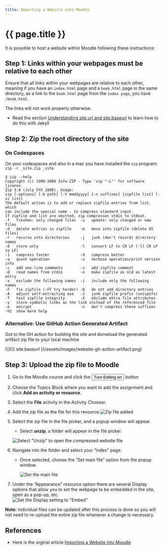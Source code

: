 ```yaml
---
title: Importing a Website into Moodle
---
```


# {{ page.title }}

It is possible to host a website within Moodle following these instructions:

## Step 1: Links within your webpages must be relative to each other

Ensure that all links within your webpages are relative to each other, meaning if you have an `index.html` page and a `book.html` page in the same directory, as a link to the `book.html` page from the `index page`, you have `/book.html`.  

The links will not work properly otherwise. 

*  Read the section [Understanding site.url and site.baseurl](jekyll-baseurl.html) to learn how to do this with Jekyll

## Step 2: Zip the root directory of the site  

### On Codespaces

On your codespaces and also in a mac you have installed the `zip` program: `zip -r _site.zip _site`

```
$ zip --help
Copyright (c) 1990-2008 Info-ZIP - Type 'zip "-L"' for software license.
Zip 3.0 (July 5th 2008). Usage:
zip [-options] [-b path] [-t mmddyyyy] [-n suffixes] [zipfile list] [-xi list]
The default action is to add or replace zipfile entries from list, which
can include the special name - to compress standard input.
If zipfile and list are omitted, zip compresses stdin to stdout.
-f   freshen: only changed files  -u   update: only changed or new files
-d   delete entries in zipfile    -m   move into zipfile (delete OS files)
-r   recurse into directories     -j   junk (don't record) directory names
-0   store only                   -l   convert LF to CR LF (-ll CR LF to LF)
-1   compress faster              -9   compress better
-q   quiet operation              -v   verbose operation/print version info
-c   add one-line comments        -z   add zipfile comment
-@   read names from stdin        -o   make zipfile as old as latest entry
-x   exclude the following names  -i   include only the following names
-F   fix zipfile (-FF try harder) -D   do not add directory entries
-A   adjust self-extracting exe   -J   junk zipfile prefix (unzipsfx)
-T   test zipfile integrity       -X   eXclude eXtra file attributes
-y   store symbolic links as the link instead of the referenced file
-e   encrypt                      -n   don't compress these suffixes
-h2  show more help
```

### Alternative: Use GitHub Action Generated Artifact

Got to the GH action for building the site and donwload the generated artifact zip file to your local machine

![]({{ site.baseurl }}/assets/images/website-gh-action-artifact.png)

## Step 3: Upload the zip file to Moodle

1.  Go to the Moodle course and click the <button>Turn Editing on</button> button
2.  Choose the Topics Block where you want to add the assignment and click **Add an activity or resource**.
3.  Select the **File** activity in the Activity Chooser.
4.  Add the zip file as the file for this resource.![Zip file added](https://forge.lafayette.edu/wp-content/uploads/sites/451/2018/07/Screen-Shot-2018-07-05-at-3.19.29-PM.png)
5.  Select the zip file in the file picker, and a popup window will appear.  
    - Select **unzip**, a folder will appear in the file picker.  
    
    ![Select "Unzip" to open the compressed website file](https://forge.lafayette.edu/wp-content/uploads/sites/451/2018/07/Screen-Shot-2020-05-28-at-1.14.18-PM.png)
6.  Navigate into the folder and select your “index” page.  
    - Once selected, choose the “Set main file” option from the popup window.  

      ![Set the main file](https://forge.lafayette.edu/wp-content/uploads/sites/451/2018/07/Screen-Shot-2018-07-05-at-3.22.28-PM.png)
7.  Under the “Appearance” resource option there are several Display options that allow you to set the webpage to be embedded in the site, open as a pop-up, etc.  
    ![Set the Display setting to "Embed"](https://forge.lafayette.edu/wp-content/uploads/sites/451/2018/07/Screen-Shot-2020-05-28-at-1.15.50-PM.png)

**Note:** Individual files can be updated after this process is done so you will not need to re-upload the entire zip file whenever a change is necessary.

## References

*   Here is the orginal article [Importing a Website into Moodle](https://help.lafayette.edu/importing-a-website-into-moodle/)
